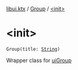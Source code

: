 [libui.ktx](../index.md) / [Group](index.md) / [&lt;init&gt;](./-init-.md)

# &lt;init&gt;

`Group(title: `[`String`](https://kotlinlang.org/api/latest/jvm/stdlib/kotlin/-string/index.html)`)`

Wrapper class for [uiGroup](../../libui/ui-group.md)

